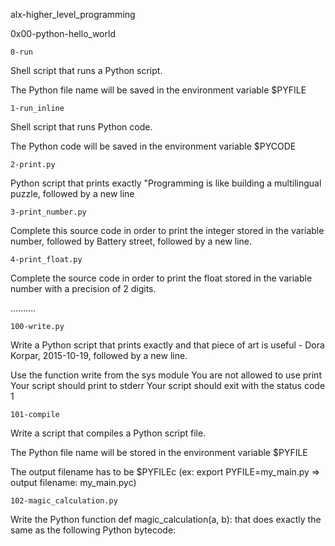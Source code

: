  alx-higher_level_programming

 0x00-python-hello_world

    0-run
Shell script that runs a Python script.

The Python file name will be saved in the environment variable $PYFILE

    1-run_inline
Shell script that runs Python code.

The Python code will be saved in the environment variable $PYCODE

    2-print.py
Python script that prints exactly "Programming is like building a multilingual puzzle, followed by a new line

    3-print_number.py
Complete this source code in order to print the integer stored in the variable number, followed by Battery street, followed by a new line.

    4-print_float.py
Complete the source code in order to print the float stored in the variable number with a precision of 2 digits.

..........

    100-write.py
 Write a Python script that prints exactly and that piece of art is useful - Dora Korpar, 2015-10-19, followed by a new line.

Use the function write from the sys module
You are not allowed to use print
Your script should print to stderr
Your script should exit with the status code 1

    101-compile
Write a script that compiles a Python script file.

The Python file name will be stored in the environment variable $PYFILE

The output filename has to be $PYFILEc (ex: export PYFILE=my_main.py => output filename: my_main.pyc)

    102-magic_calculation.py
Write the Python function def magic_calculation(a, b): that does exactly the same as the following Python bytecode:
